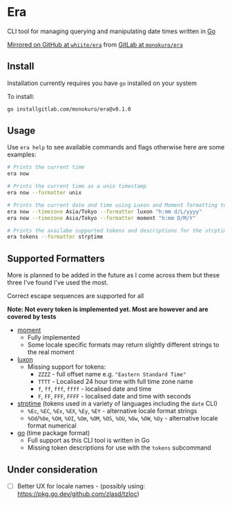 # Era

CLI tool for managing querying and manipulating date times written in
[Go](https://go.dev)

[Mirrored on GitHub at `whiite/era`](https://github.com/whiite/era) from [GitLab at `monokuro/era`](https://gitlab.com/monokuro/era)

## Install

Installation currently requires you have `go` installed on your system

To install:

```bash
go installgitlab.com/monokuro/era@v0.1.0
```

## Usage

Use `era help` to see available commands and flags otherwise here are some examples:

```bash
# Prints the current time
era now

# Prints the current time as a unix timestamp
era now --formatter unix

# Prints the current date and time using Luxon and Moment formatting tokens in Tokyo's time zone
era now --timezone Asia/Tokyo --formatter luxon "h:mm d/L/yyyy"
era now --timezone Asia/Tokyo --formatter moment "h:mm D/M/Y"

# Prints the availabe supported tokens and descriptions for the strptime/strftime formatter
era tokens --formatter strptime
```

## Supported Formatters

More is planned to be added in the future as I come across them but these three
I've found I've used the most.

Correct escape sequences are supported for all

**Note: Not every token is implemented yet. Most are however and are covered by tests**

- [moment](https://momentjs.com)
  - Fully implemented
  - Some locale specific formats may return slightly different strings to the real moment
- [luxon](https://moment.github.io/luxon/#/)
  - Missing support for tokens:
    - `ZZZZ` - full offset name e.g. `"Eastern Standard Time"`
    - `TTTT` - Localised 24 hour time with full time zone name
    - `f`, `ff`, `fff`, `ffff` - localised date and time
    - `F`, `FF`, `FFF`, `FFFF` - localised date and time with seconds
- [strptime](https://linux.die.net/man/3/strptime) (tokens used in a variety of languages including the `date` CLI)
  - `%Ec`, `%EC`, `%Ex`, `%EX`, `%Ey`, `%EY` - alternative locale format strings
  - `%Od`/`%Oe`, `%OH`, `%OI`, `%Om`, `%OM`, `%OS`, `%OU`, `%Ow`, `%OW`, `%Oy` - alternative locale format numerical
- [go](https://pkg.go.dev/time) (time package format)
  - Full support as this CLI tool is written in Go
  - Missing token descriptions for use with the `tokens` subcommand

## Under consideration

- [ ] Better UX for locale names - (possibly using: https://pkg.go.dev/github.com/zlasd/tzloc)
